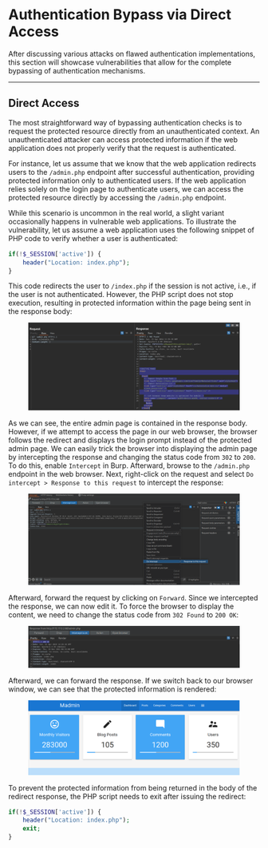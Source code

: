 # Authentication Bypass via Direct Access

After discussing various attacks on flawed authentication implementations, this section will showcase vulnerabilities that allow for the complete bypassing of authentication mechanisms.

***

## Direct Access

The most straightforward way of bypassing authentication checks is to request the protected resource directly from an unauthenticated context. An unauthenticated attacker can access protected information if the web application does not properly verify that the request is authenticated.

For instance, let us assume that we know that the web application redirects users to the `/admin.php` endpoint after successful authentication, providing protected information only to authenticated users. If the web application relies solely on the login page to authenticate users, we can access the protected resource directly by accessing the `/admin.php` endpoint.

While this scenario is uncommon in the real world, a slight variant occasionally happens in vulnerable web applications. To illustrate the vulnerability, let us assume a web application uses the following snippet of PHP code to verify whether a user is authenticated:

```php
if(!$_SESSION['active']) {
	header("Location: index.php");
}
```

This code redirects the user to `/index.php` if the session is not active, i.e., if the user is not authenticated. However, the PHP script does not stop execution, resulting in protected information within the page being sent in the response body:

<figure><img src="../../../../.gitbook/assets/image.png" alt=""><figcaption></figcaption></figure>

As we can see, the entire admin page is contained in the response body. However, if we attempt to access the page in our web browser, the browser follows the redirect and displays the login prompt instead of the protected admin page. We can easily trick the browser into displaying the admin page by intercepting the response and changing the status code from `302` to `200`. To do this, enable `Intercept` in Burp. Afterward, browse to the `/admin.php` endpoint in the web browser. Next, right-click on the request and select `Do intercept > Response to this request` to intercept the response:

<figure><img src="../../../../.gitbook/assets/image (1).png" alt=""><figcaption></figcaption></figure>

Afterward, forward the request by clicking on `Forward`. Since we intercepted the response, we can now edit it. To force the browser to display the content, we need to change the status code from `302 Found` to `200 OK`:

<figure><img src="../../../../.gitbook/assets/image (2).png" alt=""><figcaption></figcaption></figure>

Afterward, we can forward the response. If we switch back to our browser window, we can see that the protected information is rendered:

<figure><img src="../../../../.gitbook/assets/image (3).png" alt=""><figcaption></figcaption></figure>

To prevent the protected information from being returned in the body of the redirect response, the PHP script needs to exit after issuing the redirect:

```php
if(!$_SESSION['active']) {
	header("Location: index.php");
	exit;
}
```
